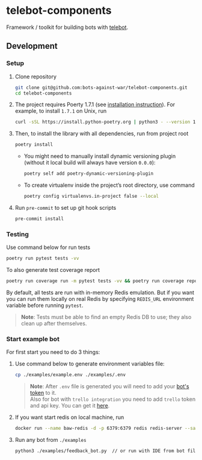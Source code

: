 # telebot-components

Framework / toolkit for building bots with [telebot](https://github.com/bots-against-war/telebot).

## Development

### Setup

1. Clone repository
   ```bash
   git clone git@github.com:bots-against-war/telebot-components.git
   cd telebot-components
   ```

2. The project requires Poerty 1.7.1 (see [installation instruction](https://python-poetry.org/docs/master#installing-with-the-official-installer)).
   For example, to install `1.7.1` on Unix, run
   ```bash
   curl -sSL https://install.python-poetry.org | python3 - --version 1.7.1
   ```

3. Then, to install the library with all dependencies, run from project root
   ```bash
   poetry install
   ```
   - You might need to manually install dynamic versioning plugin (without it local build will
     always have version `0.0.0`):
     ```bash
     poetry self add poetry-dynamic-versioning-plugin
     ```
   - To create virtualenv inside the project’s root directory, use command
     ```bash
     poetry config virtualenvs.in-project false --local
     ```
4. Run `pre-commit` to set up git hook scripts
   ```bash
   pre-commit install
   ```


### Testing
Use command below for run tests
```bash
poetry run pytest tests -vv
```

To also generate test coverage report

```bash
poetry run coverage run -m pytest tests -vv && poetry run coverage report
```

By default, all tests are run with in-memory Redis emulation. But if you want you can run them
locally on real Redis by specifying `REDIS_URL` environment variable before running `pytest`.

> **Note**: Tests must be able to find an empty Redis DB to use; they also clean up after themselves.

### Start example bot
For first start you need to do 3 things:
1. Use command below to generate environment variables file:
    ```bash
    cp ./examples/example.env ./examples/.env
    ```
   > **Note**: After `.env` file is generated you will need to add your [bot's token](https://core.telegram.org/bots#6-botfather) to it.  
   > Also for bot with `trello integration` you need to add `trello` token and api key. You can get it [here](https://trello.com/app-key).
2. If you want start redis on local machine, run
    ```bash
    docker run --name baw-redis -d -p 6379:6379 redis redis-server --save 60 1 --loglevel warning
    ```
3. Run any bot from `./examples`
    ```bash
    python3 ./examples/feedback_bot.py  // or run with IDE from bot file
    ```
